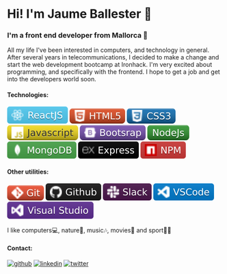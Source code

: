 # Hi! I'm Jaume Ballester 👋




### I'm a front end developer from Mallorca 🌊


All my life I've been interested in computers, and technology in general. After several years in telecommunications, I decided to make a change and start the web development bootcamp at Ironhack. I'm very excited about programming, and specifically with the frontend. I hope to get a job and get into the developers world soon.



#### Technologies:


![github](/react.svg) ![github](/html.svg) ![github](/CSS.svg) ![github](/js.svg) ![github](/bootstrap.svg) ![github](/node.svg) ![github](/mongo.svg) ![github](/express.svg) ![github](/npm.svg)


#### Other utilities:


![github](/git.svg) ![github](/github.svg) ![github](/slack.svg) ![github](/vsc.svg) ![github](/visual.svg)




I like computers💻, nature🌳, music🎶, movies🎼 and sport🚵‍♂️



#### Contact:

[<img src='https://cdn.jsdelivr.net/npm/simple-icons@3.0.1/icons/github.svg' alt='github' height='40'>](https://github.com/https://github.com/jaumebt90)  [<img src='https://cdn.jsdelivr.net/npm/simple-icons@3.0.1/icons/linkedin.svg' alt='linkedin' height='40'>](https://www.linkedin.com/in/https://www.linkedin.com/in/jaume-ballester-tomas//)  [<img src='https://cdn.jsdelivr.net/npm/simple-icons@3.0.1/icons/twitter.svg' alt='twitter' height='40'>](https://twitter.com/https://twitter.com/jaumebt_)  
